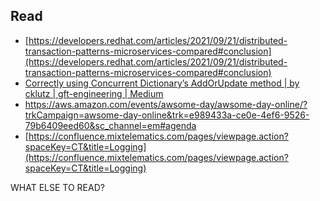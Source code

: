 ## Read
- [https://developers.redhat.com/articles/2021/09/21/distributed-transaction-patterns-microservices-compared#conclusion](https://developers.redhat.com/articles/2021/09/21/distributed-transaction-patterns-microservices-compared#conclusion)
- [Correctly using Concurrent Dictionary’s AddOrUpdate method | by cklutz | gft-engineering | Medium](https://medium.com/gft-engineering/correctly-using-concurrentdictionarys-addorupdate-method-94b7b41719d6)
- https://aws.amazon.com/events/awsome-day/awsome-day-online/?trkCampaign=awsome-day-online&trk=e989433a-ce0e-4ef6-9526-79b6409eed60&sc_channel=em#agenda
- [https://confluence.mixtelematics.com/pages/viewpage.action?spaceKey=CT&title=Logging](https://confluence.mixtelematics.com/pages/viewpage.action?spaceKey=CT&title=Logging)

WHAT ELSE TO READ?